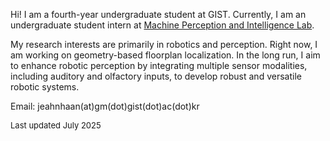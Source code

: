Hi! I am a fourth-year undergraduate student at GIST. Currently, I am an undergraduate student intern at [Machine Perception and Intelligence Lab](https://mpil-gist.github.io/).

My research interests are primarily in robotics and perception. Right now, I am working on geometry-based floorplan localization. In the long run, I aim to enhance robotic perception by integrating multiple sensor modalities, including auditory and olfactory inputs, to develop robust and versatile robotic systems.

Email: jeahnhaan(at)gm(dot)gist(dot)ac(dot)kr

<div style="font-size: 13px; margin-bottom: 20px;">
  Last updated July 2025
</div>